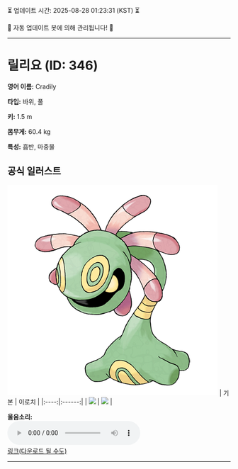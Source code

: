 
⏳ 업데이트 시간: 2025-08-28 01:23:31 (KST) ⏳

🤖 자동 업데이트 봇에 의해 관리됩니다! 🤖

---

# 릴리요 (ID: 346)
**영어 이름:** Cradily

**타입:** 바위, 풀

**키:** 1.5 m

**몸무게:** 60.4 kg

**특성:** 흡반, 마중물

## 공식 일러스트
![](https://raw.githubusercontent.com/PokeAPI/sprites/master/sprites/pokemon/other/official-artwork/346.png)
| 기본 | 이로치 |
|:----:|:------:|
| <img src="http://play.pokemonshowdown.com/sprites/ani/cradily.gif" width="200"> | <img src="http://play.pokemonshowdown.com/sprites/ani-shiny/cradily.gif" width="200"> |

**울음소리:**<br><audio controls src="https://raw.githubusercontent.com/PokeAPI/cries/main/cries/pokemon/latest/346.ogg"></audio><br> [링크(다운로드 될 수도)](https://raw.githubusercontent.com/PokeAPI/cries/main/cries/pokemon/latest/346.ogg)


---
